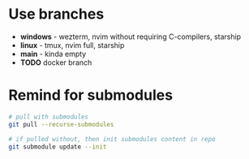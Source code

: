 # Use branches
* **windows** - wezterm, nvim without requiring C-compilers, starship
* **linux** - tmux, nvim full, starship
* **main** - kinda empty
* **TODO** docker branch

# Remind for submodules
```sh
# pull with submodules
git pull --recurse-submodules

# if pulled without, then init submodules content in repo
git submodule update --init
```

